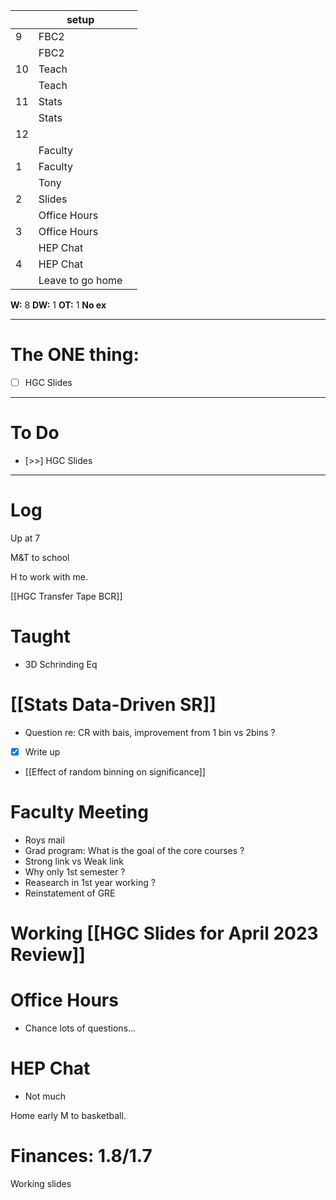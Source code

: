 
|     | setup            |     |
| --- | ---------------- | --- |
| 9   | FBC2             |     |
|     | FBC2             |     |
| 10  | Teach            |     |
|     | Teach            |     |
| 11  | Stats            |     |
|     | Stats            |     |
| 12  |                  |     |
|     | Faculty          |     |
| 1   | Faculty          |     |
|     | Tony             |     |
| 2   | Slides           |     |
|     | Office Hours     |     |
| 3   | Office Hours     |     |
|     | HEP Chat         |     |
| 4   | HEP Chat         |     |
|     | Leave to go home |     |

**W:** 8 
**DW:** 1 
**OT:** 1
**No ex**

---
# The ONE thing: 
- [ ] HGC Slides

---
# To Do

- [>>] HGC Slides


---

# Log

Up at 7 

M&T to school

H to work with me. 

[[HGC Transfer Tape BCR]]

# Taught 
- 3D Schrinding Eq

# [[Stats Data-Driven SR]]
- Question re: CR with bais, improvement from 1 bin vs 2bins ?
- [x] Write up 
- [[Effect of random binning on significance]]

# Faculty Meeting
- Roys mail
- Grad program: What is the goal of the core courses ?
- Strong link vs Weak link
- Why only 1st semester ?
- Reasearch in 1st year working ?
- Reinstatement of GRE


# Working [[HGC Slides for April 2023 Review]]


# Office Hours
- Chance lots of questions...

# HEP Chat
- Not much

Home early M to basketball. 

# Finances: 1.8/1.7 

Working slides